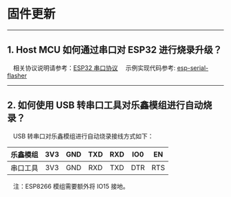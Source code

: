 # 固件更新

<style>
body {counter-reset: h2}
  h2 {counter-reset: h3}
  h2:before {counter-increment: h2; content: counter(h2) ". "}
  h3:before {counter-increment: h3; content: counter(h2) "." counter(h3) ". "}
  h2.nocount:before, h3.nocount:before, { content: ""; counter-increment: none }
</style>

---

## Host MCU 如何通过串口对 ESP32 进行烧录升级？

&emsp;相关协议说明请参考：[ESP32 串口协议](https://github.com/espressif/esptool/wiki/Serial-Protocol)
&emsp;示例实现代码参考: [esp-serial-flasher](https://github.com/espressif/esp-serial-flasher)

---

## 如何使用 USB 转串口工具对乐鑫模组进行自动烧录？

&emsp;USB 转串口对乐鑫模组进行自动烧录接线方式如下：

| 乐鑫模组 | 3V3  | GND  | TXD  | RXD  | IO0  | EN   |
| :------- | :--: | :--: | :--: | :--: | :--: | :--: |
| 串口工具 | 3V3  | GND  | RXD  | TXD  | DTR  | RTS  |

&emsp;注：ESP8266 模组需要额外将 IO15 接地。
